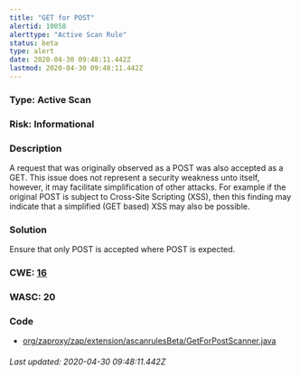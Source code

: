 ```yaml
---
title: "GET for POST"
alertid: 10058
alerttype: "Active Scan Rule"
status: beta
type: alert
date: 2020-04-30 09:48:11.442Z
lastmod: 2020-04-30 09:48:11.442Z
---
```

### Type: Active Scan

### Risk: Informational

### Description

A request that was originally observed as a POST was also accepted as a GET. This issue does not represent a security weakness unto itself, however, it may facilitate simplification of other attacks. For example if the original POST is subject to Cross-Site Scripting (XSS), then this finding may indicate that a simplified (GET based) XSS may also be possible.

### Solution

Ensure that only POST is accepted where POST is expected.

### CWE: [16](https://cwe.mitre.org/data/definitions/16.html)

### WASC:  20

### Code

 * [org/zaproxy/zap/extension/ascanrulesBeta/GetForPostScanner.java](https://github.com/zaproxy/zap-extensions/blob/master/addOns/ascanrulesBeta/src/main/java/org/zaproxy/zap/extension/ascanrulesBeta/GetForPostScanner.java)

###### Last updated: 2020-04-30 09:48:11.442Z
